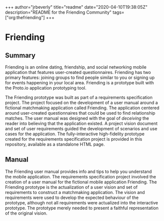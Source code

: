 +++
author="jrbeverly"
title="readme"
date="2020-04-10T19:38:05Z"
description="README for the Friending Community"
tags=["org:thefriending"]
+++

# Friending

## Summary

Friending is an online dating, friendship, and social networking mobile application that features user-created questionnaires. Friending has two primary features: joining groups to find people similar to you or signing up for events happening in your local area.  Friending is a prototype built with the Proto.io application prototyping tool.

The Friending prototype was built as part of a requirements specification project.  The project focused on the development of a user manual around a fictional matchmaking application called Friending.  The application centered around user-created questionnaires that could be used to find relationship matches.  The user manual was designed with the goal of _deceiving_ the reader into believing that the application existed.  A project vision document and set of user requirements guided the development of scenarios and use cases for the application.   The fully-interactive high-fidelity prototype created for the requirements specification project is provided in this repository, available as a standalone HTML page.

## Manual

The Friending user manual provides info and tips to help you understand the mobile application.  The requirements specification project involved the creation of a user manual for the fictional mobile application Friending.  The Friending prototype is the actualization of a user vision and set of requirements to construct a matchmaking application.  The vision and requirements were used to develop the expected behaviour of the prototype, although not all requirements were actualized into the interactive prototype.  The prototype merely needed to present a faithful representation of the original vision.
